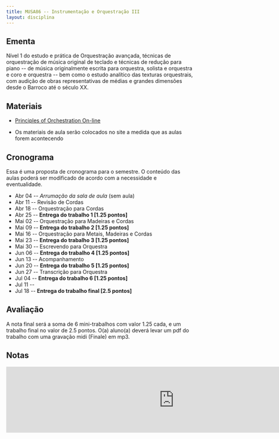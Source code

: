 ```yaml
---
title: MUSA86 -- Instrumentação e Orquestração III
layout: disciplina
---
```


## Ementa

Nível 1 do estudo e prática de Orquestração avançada, técnicas de
orquestração de música original de teclado e técnicas de redução para
piano -- de música originalmente escrita para orquestra, solista e
orquestra e coro e orquestra -- bem como o estudo analítico das texturas
orquestrais, com audição de obras representativas de médias e grandes
dimensões desde o Barroco até o século XX.

## Materiais

  - [Principles of Orchestration On-line](http://www.northernsounds.com/forum/forumdisplay.php/77-Principles-of-Orchestration-On-line)

  - Os materiais de aula serão colocados no site a medida que as aulas
    forem acontecendo

## Cronograma

Essa é uma proposta de cronograma para o semestre. O conteúdo das aulas
poderá ser modificado de acordo com a necessidade e eventualidade.

- Abr 04 -- _Arrumação da sala de aula_ (sem aula)
- Abr 11 -- Revisão de Cordas
- Abr 18 -- Orquestração para Cordas
- Abr 25 -- **Entrega do trabalho 1 [1.25 pontos]**
- Mai 02 -- Orquestração para Madeiras e Cordas
- Mai 09 -- **Entrega do trabalho 2 [1.25 pontos]**
- Mai 16 -- Orquestração para Metais, Madeiras e Cordas
- Mai 23 -- **Entrega do trabalho 3 [1.25 pontos]**
- Mai 30 -- Escrevendo para Orquestra
- Jun 06 -- **Entrega do trabalho 4 [1.25 pontos]**
- Jun 13 -- Acompanhamento
- Jun 20 -- **Entrega do trabalho 5 [1.25 pontos]**
- Jun 27 -- Transcrição para Orquestra
- Jul 04 -- **Entrega do trabalho 6 [1.25 pontos]**
- Jul 11 -- 
- Jul 18 -- **Entrega do trabalho final [2.5 pontos]**


## Avaliação

A nota final será a soma de 6 mini-trabalhos com valor 1.25 cada, e um
trabalho final no valor de 2.5 pontos. O(a) aluno(a) deverá levar um pdf
do trabalho com uma gravação midi (Finale) em mp3.


## Notas

<iframe width="900" height="177" frameborder="0" scrolling="no" src="https://onedrive.live.com/embed?resid=23939E5DC94ED773%21400&authkey=%21AA_J2tMmrvkLKmI&em=2&wdAllowInteractivity=False&Item='Sheet1'!A1%3AK7&wdInConfigurator=True"></iframe>
